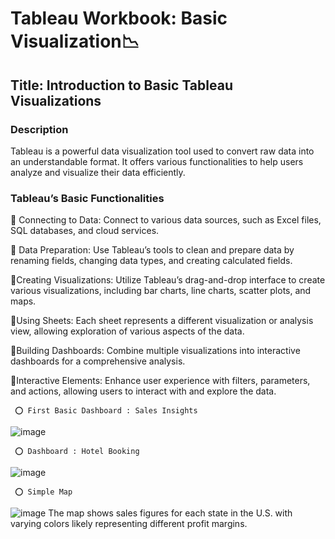 # Tableau Workbook: Basic Visualization📉

## Title: Introduction to Basic Tableau Visualizations

### Description

Tableau is a powerful data visualization tool used to convert raw data into an understandable format. It offers various functionalities to help users analyze and visualize their data efficiently.


### Tableau’s Basic Functionalities

🔹 Connecting to Data:
      Connect to various data sources, such as Excel files, SQL databases, and cloud services. 
      
🔹 Data Preparation:
      Use Tableau’s tools to clean and prepare data by renaming fields, changing data types, and creating calculated fields.
      
🔹Creating Visualizations:
      Utilize Tableau’s drag-and-drop interface to create various visualizations, including bar charts, line charts, scatter plots, and maps.
      
🔹Using Sheets:
      Each sheet represents a different visualization or analysis view, allowing exploration of various aspects of the data.
      
🔹Building Dashboards:
      Combine multiple visualizations into interactive dashboards for a comprehensive analysis.
      
🔹Interactive Elements:
      Enhance user experience with filters, parameters, and actions, allowing users to interact with and explore the data.
      
      
     ⭕ First Basic Dashboard : Sales Insights 
![image](https://github.com/user-attachments/assets/4d085f76-f00d-4d1c-a083-2cd6e2f1bc0a)

     ⭕ Dashboard : Hotel Booking 
![image](https://github.com/user-attachments/assets/8d5ace52-2095-40f4-b827-39e06cca4c11)

     ⭕ Simple Map
![image](https://github.com/user-attachments/assets/333b8587-f2ef-49e1-99d1-83dd3f5c6b85)
The map shows sales figures for each state in the U.S. with varying colors likely representing different profit margins.



